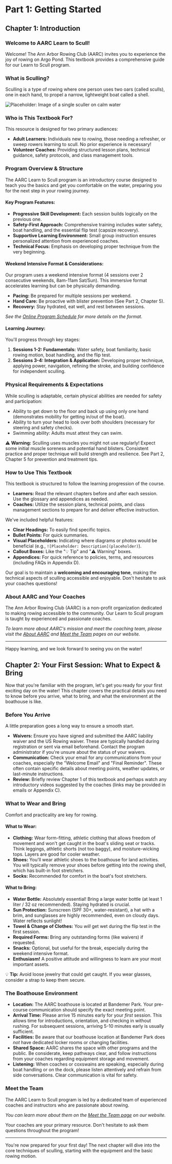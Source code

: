 # Part 1: Getting Started

## Chapter 1: Introduction

### Welcome to AARC Learn to Scull!

Welcome! The Ann Arbor Rowing Club (AARC) invites you to experience the joy of rowing on Argo Pond. This textbook provides a comprehensive guide for our Learn to Scull program.

### What is Sculling?

Sculling is a type of rowing where one person uses two oars (called sculls), one in each hand, to propel a narrow, lightweight boat called a shell.

![Placeholder: Image of a single sculler on calm water](placeholder)

### Who is This Textbook For?

This resource is designed for two primary audiences:

* **Adult Learners:** Individuals new to rowing, those needing a refresher, or sweep rowers learning to scull. No prior experience is necessary!
* **Volunteer Coaches:** Providing structured lesson plans, technical guidance, safety protocols, and class management tools.

### Program Overview & Structure

The AARC Learn to Scull program is an introductory course designed to teach you the basics and get you comfortable on the water, preparing you for the next step in your rowing journey.

#### Key Program Features:

* **Progressive Skill Development:** Each session builds logically on the previous one.
* **Safety-First Approach:** Comprehensive training includes water safety, boat handling, and the essential flip test (capsize recovery).
* **Supportive Learning Environment:** Small group instruction ensures personalized attention from experienced coaches.
* **Technical Focus:** Emphasis on developing proper technique from the very beginning.

#### Weekend Intensive Format & Considerations:

Our program uses a weekend intensive format (4 sessions over 2 consecutive weekends, 8am-11am Sat/Sun). This immersive format accelerates learning but can be physically demanding.
* **Pacing:** Be prepared for multiple sessions per weekend.
* **Hand Care:** Be proactive with blister prevention (See Part 2, Chapter 5).
* **Recovery:** Stay hydrated, eat well, and rest between sessions.

*See the [Online Program Schedule](/aarc_lts/course_materials/learner/Program_Schedule.html) for more details on the format.*

#### Learning Journey:

You'll progress through key stages:

1.  **Sessions 1-2: Fundamentals:** Water safety, boat familiarity, basic rowing motion, boat handling, and the flip test.
2.  **Sessions 3-4: Integration & Application:** Developing proper technique, applying power, navigation, refining the stroke, and building confidence for independent sculling.

### Physical Requirements & Expectations

While sculling is adaptable, certain physical abilities are needed for safety and participation:

* Ability to get down to the floor and back up using only one hand (demonstrates mobility for getting in/out of the boat).
* Ability to turn your head to look over both shoulders (necessary for steering and safety checks).
* Swimming ability: Adults must attest they can swim.

⚠️ **Warning:** Sculling uses muscles you might not use regularly! Expect some initial muscle soreness and potential hand blisters. Consistent practice and proper technique will build strength and resilience. See Part 2, Chapter 5 for prevention and treatment tips.

### How to Use This Textbook

This textbook is structured to follow the learning progression of the course.

* **Learners:** Read the relevant chapters before and after each session. Use the glossary and appendices as needed.
* **Coaches:** Utilize the session plans, technical points, and class management sections to prepare for and deliver effective instruction.

We've included helpful features:

* **Clear Headings:** To easily find specific topics.
* **Bullet Points:** For quick summaries.
* **Visual Placeholders:** Indicating where diagrams or photos would be beneficial (e.g., `![Placeholder: Description](placeholder)`).
* **Callout Boxes:** Like the "💡 Tip" and "⚠️ Warning" boxes.
* **Appendices:** For quick reference to policies, terms, and resources (including FAQs in Appendix D).

Our goal is to maintain a **welcoming and encouraging tone**, making the technical aspects of sculling accessible and enjoyable. Don't hesitate to ask your coaches questions!

### About AARC and Your Coaches
The Ann Arbor Rowing Club (AARC) is a non-profit organization dedicated to making rowing accessible to the community. Our Learn to Scull program is taught by experienced and passionate coaches.

*To learn more about AARC's mission and meet the coaching team, please visit the [About AARC](/aarc_lts/about/) and [Meet the Team](/aarc_lts/team/) pages on our website.*

---

Happy learning, and we look forward to seeing you on the water!

## Chapter 2: Your First Session: What to Expect & Bring

Now that you're familiar with the program, let's get you ready for your first exciting day on the water! This chapter covers the practical details you need to know before you arrive, what to bring, and what the environment at the boathouse is like.

### Before You Arrive

A little preparation goes a long way to ensure a smooth start.

* **Waivers:** Ensure you have signed and submitted the AARC liability waiver and the US Rowing waiver. These are typically handled during registration or sent via email beforehand. Contact the program administrator if you're unsure about the status of your waivers.
* **Communication:** Check your email for any communications from your coaches, especially the "Welcome Email" and "Final Reminder". These often contain specific details about meeting points, weather updates, or last-minute instructions.
* **Review:** Briefly review Chapter 1 of this textbook and perhaps watch any introductory videos suggested by the coaches (links may be provided in emails or Appendix C).

### What to Wear and Bring

Comfort and practicality are key for rowing.

#### What to Wear:

* **Clothing:** Wear form-fitting, athletic clothing that allows freedom of movement and won't get caught in the boat's sliding seat or tracks. Think leggings, athletic shorts (not too baggy), and moisture-wicking tops. Layers are good for cooler weather.
* **Shoes:** You'll wear athletic shoes to the boathouse for land activities. You will typically remove your shoes before getting into the rowing shell, which has built-in foot stretchers.
* **Socks:** Recommended for comfort in the boat's foot stretchers.

#### What to Bring:

* **Water Bottle:** Absolutely essential! Bring a large water bottle (at least 1 liter / 32 oz recommended). Staying hydrated is crucial.
* **Sun Protection:** Sunscreen (SPF 30+, water-resistant), a hat with a brim, and sunglasses are highly recommended, even on cloudy days. Water reflects sunlight!
* **Towel & Change of Clothes:** You *will* get wet during the flip test in the first session.
* **Required Forms:** Bring any outstanding forms (like waivers) if requested.
* **Snacks:** Optional, but useful for the break, especially during the weekend intensive format.
* **Enthusiasm!** A positive attitude and willingness to learn are your most important assets.

💡 **Tip:** Avoid loose jewelry that could get caught. If you wear glasses, consider a strap to keep them secure.

### The Boathouse Environment

* **Location:** The AARC boathouse is located at Bandemer Park. Your pre-course communication should specify the exact meeting point.
* **Arrival Time:** Please arrive 15 minutes early for your *first* session. This allows time for introductions, orientation, and checking in without rushing. For subsequent sessions, arriving 5-10 minutes early is usually sufficient.
* **Facilities:** Be aware that our boathouse location at Bandemer Park does *not* have dedicated locker rooms or changing facilities.
* **Shared Space:** AARC shares the space with other programs and the public. Be considerate, keep pathways clear, and follow instructions from your coaches regarding equipment storage and movement.
* **Listening:** When coaches or coxswains are speaking, especially during boat handling or on the dock, please listen attentively and refrain from side conversations. Clear communication is vital for safety.

### Meet the Team
The AARC Learn to Scull program is led by a dedicated team of experienced coaches and instructors who are passionate about rowing.

*You can learn more about them on the [Meet the Team page](/aarc_lts/team/) on our website.*

Your coaches are your primary resource. Don't hesitate to ask them questions throughout the program!

---

You're now prepared for your first day! The next chapter will dive into the core techniques of sculling, starting with the equipment and the basic rowing motion.
